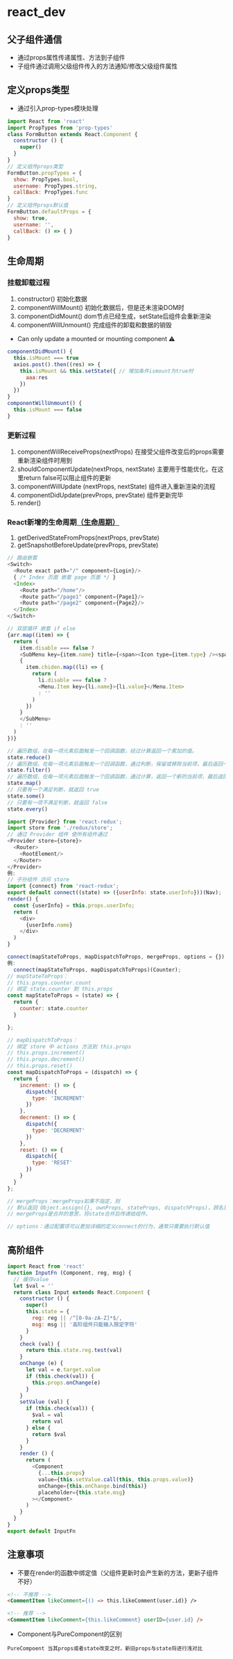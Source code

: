 # react_dev

## 父子组件通信

* 通过props属性传递属性、方法到子组件
* 子组件通过调用父级组件传入的方法通知/修改父级组件属性

## 定义props类型

* 通过引入prop-types模块处理

```js
import React from 'react'
import PropTypes from 'prop-types'
class FormButton extends React.Component {
  constructor () {
    super()
  }
}
// 定义组件props类型
FormButton.propTypes = {
  show: PropTypes.bool,
  username: PropTypes.string,
  callBack: PropTypes.func
}
// 定义组件props默认值
FormButton.defaultProps = {
  show: true,
  username: '',
  callBack: () => { }
}
```

## 生命周期

### 挂载卸载过程

1. constructor() 初始化数据
2. componentWillMount() 初始化数据后，但是还未渲染DOM时
3. componentDidMount() dom节点已经生成，setState后组件会重新渲染
4. componentWillUnmount() 完成组件的卸载和数据的销毁

* Can only update a mounted or mounting component ⚠️

```js
componentDidMount() {
  this.isMount === true
  axios.post().then((res) => {
    this.isMount && this.setState({ // 增加条件ismount为true时
      aaa:res
    })
  })
}
componentWillUnmount() {
  this.isMount === false
}
```

### 更新过程

1. componentWillReceiveProps(nextProps) 在接受父组件改变后的props需要重新渲染组件时用到
2. shouldComponentUpdate(nextProps, nextState) 主要用于性能优化，在这里return false可以阻止组件的更新
3. componentWillUpdate (nextProps, nextState) 组件进入重新渲染的流程
4. componentDidUpdate(prevProps, prevState) 组件更新完毕
5. render()

### React新增的生命周期[（生命周期）](https://www.jianshu.com/p/b331d0e4b398)

1. getDerivedStateFromProps(nextProps, prevState)
2. getSnapshotBeforeUpdate(prevProps, prevState)

``` js
// 路由嵌套
<Switch>
  <Route exact path="/" component={Login}/>
  { /* Index 页面 嵌套 page 页面 */ }
  <Index>
    <Route path="/home"/>
    <Route path="/page1" component={Page1}/>
    <Route path="/page2" component={Page2}/>
  </Index>
</Switch>

// 双层循环 嵌套 if else
{arr.map((item) => {
  return (
    item.disable === false ?
    <SubMenu key={item.name} title={<span><Icon type={item.type} /><span>{item.value}</span></span>}>
    {
      item.chiden.map((li) => {
        return (
          li.disable === false ?
          <Menu.Item key={li.name}>{li.value}</Menu.Item>
          : ''
        )
      })
    }
    </SubMenu>
    : ''
  )
})}

// 遍历数组，在每一项元素后面触发一个回调函数，经过计算返回一个累加的值。
state.reduce()
// 遍历数组，在每一项元素后面触发一个回调函数，通过判断，保留或移除当前项，最后返回一个新数组。
state.filter()
// 遍历数组，在每一项元素后面触发一个回调函数，通过计算，返回一个新的当前项，最后返回一个新数组。
state.map()
// 只要有一个满足判断，就返回 true
state.some()
// 只要有一项不满足判断，就返回 false
state.every()

import {Provider} from 'react-redux';
import store from './redux/store';
// 通过 Provider 组件 使所有组件通过
<Provider store={store}>
  <Router>
    <RootElement/>
  </Router>
</Provider>
例:
// 子孙组件 访问 store
import {connect} from 'react-redux';
export default connect((state) => ({userInfo: state.userInfo}))(Nav);
render() {
  const {userInfo} = this.props.userInfo;
  return (
    <div>
      {userInfo.name}
    </div>
  )
}

connect(mapStateToProps, mapDispatchToProps, mergeProps, options = {})
例:
  connect(mapStateToProps, mapDispatchToProps)(Counter);
// mapStateToProps：
// this.props.counter.count
// 绑定 state.counter 到 this.props
const mapStateToProps = (state) => {
  return {
    counter: state.counter
  }

};

// mapDispatchToProps：
// 绑定 store 中 actions 方法到 this.props
// this.props.increment()
// this.props.decrement()
// this.props.reset()
const mapDispatchToProps = (dispatch) => {
  return {
    increment: () => {
      dispatch({
        type: 'INCREMENT'
      })
    },
    decrement: () => {
      dispatch({
        type: 'DECREMENT'
      })
    },
    reset: () => {
      dispatch({
        type: 'RESET'
      })
    }
  }
};

// mergeProps：mergeProps如果不指定，则
// 默认返回 Object.assign({}, ownProps, stateProps, dispatchProps)，顾名思义，
// mergeProps是合并的意思，将state合并后传递给组件。

// options：通过配置项可以更加详细的定义connect的行为，通常只需要执行默认值
```

## 高阶组件

```js
import React from 'react'
function InputFn (Component, reg, msg) {
  // 缓存value
  let $val = ''
  return class Input extends React.Component {
    constructor () {
      super()
      this.state = {
        reg: reg || /^[0-9a-zA-Z]*$/,
        msg: msg || '高阶组件只能输入限定字符'
      }
    }
    check (val) {
      return this.state.reg.test(val)
    }
    onChange (e) {
      let val = e.target.value
      if (this.check(val)) {
        this.props.onChange(e)
      }
    }
    setValue (val) {
      if (this.check(val)) {
        $val = val
        return val
      } else {
        return $val
      }
    }
    render () {
      return (
        <Component
          {...this.props}
          value={this.setValue.call(this, this.props.value)}
          onChange={this.onChange.bind(this)}
          placeholder={this.state.msg}
        ></Component>
      )
    }
  }
}
export default InputFn
```

## 注意事项

* 不要在render的函数中绑定值（父组件更新时会产生新的方法，更新子组件 不好）

```html
<!-- 不推荐 -->
<CommentItem likeComment={() => this.likeComment(user.id)} />

<!-- 推荐 -->
<CommentItem likeComment={this.likeComment} userID={user.id} />
```

* Component与PureComponent的区别

```
PureCompoent 当其props或者state改变之时，新旧props与state将进行浅对比
```
